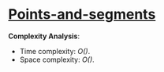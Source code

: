 # [Points-and-segments](https://stepik.org/lesson/13249/step/6?unit=3434)

__Complexity Analysis__:

* Time complexity: _O()_.
* Space complexity: _O()_.

<!-- TODO: -->
